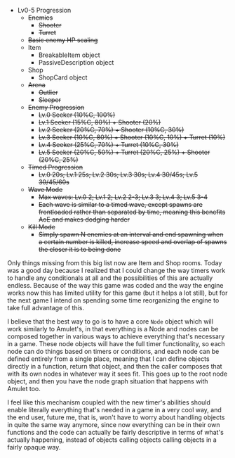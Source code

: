 <!--
title: 20210119
-->

* Lv0-5 Progression
  * ~~Enemies~~
    * ~~Shooter~~
    * ~~Turret~~
  * ~~Basic enemy HP scaling~~
  * Item
    * BreakableItem object
    * PassiveDescription object
  * Shop
    * ShopCard object
  * ~~Arena~~
    * ~~Outlier~~
    * ~~Sleeper~~
  * ~~Enemy Progression~~
    * ~~Lv.0 Seeker (10%C, 100%)~~
    * ~~Lv.1 Seeker (15%C, 80%) + Shooter (20%)~~
    * ~~Lv.2 Seeker (20%C, 70%) + Shooter (10%C, 30%)~~
    * ~~Lv.3 Seeker (10%C, 80%) + Shooter (10%C, 10%) + Turret (10%)~~
    * ~~Lv.4 Seeker (25%C, 70%) + Turret (10%C, 30%)~~
    * ~~Lv.5 Seeker (20%C, 50%) + Turret (20%C, 25%) + Shooter (20%C, 25%)~~
  * ~~Timed Progression~~
    * ~~Lv.0 20s; Lv.1 25s; Lv.2 30s; Lv.3 30s; Lv.4 30/45s; Lv.5 30/45/60s~~
  * ~~Wave Mode~~
    * ~~Max waves: Lv.0 2; Lv.1 2; Lv.2 2-3; Lv.3 3; Lv.4 3; Lv.5 3-4~~
    * ~~Each wave is similar to a timed wave, except spawns are frontloaded rather than separated by time, meaning this benefits AoE and makes dodging harder~~
  * ~~Kill Mode~~
    * ~~Simply spawn N enemies at an interval and end spawning when a certain number is killed, increase speed and overlap of spawns the closer it is to being done~~

Only things missing from this big list now are Item and Shop rooms. Today was a good day because I realized that I could change the way timers work to handle any conditionals at all
and the possibilities of this are actually endless. Because of the way this game was coded and the way the engine works now this has limited utility for this game (but it helps a lot still),
but for the next game I intend on spending some time reorganizing the engine to take full advantage of this.

I believe that the best way to go is to have a core `Node` object which will work similarly to Amulet's, in that everything is a Node and nodes can be composed together in various
ways to achieve everything that's necessary in a game. These node objects will have the full timer functionality, so each node can do things based on timers or conditions, and each node
can be defined entirely from a single place, meaning that I can define objects directly in a function, return that object, and then the caller composes that with its own nodes in whatever
way it sees fit. This goes up to the root node object, and then you have the node graph situation that happens with Amulet too.

I feel like this mechanism coupled with the new timer's abilities should enable literally everything that's needed in a game in a very cool way, and the end user, future me, that is,
won't have to worry about handling objects in quite the same way anymore, since now everything can be in their own functions and the code can actually be fairly descriptive in terms
of what's actually happening, instead of objects calling objects calling objects in a fairly opaque way.
